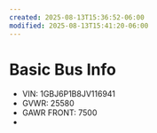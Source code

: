 ```yaml
---
created: 2025-08-13T15:36:52-06:00
modified: 2025-08-13T15:41:20-06:00
---
```


# Basic Bus Info

- VIN: 1GBJ6P1B8JV116941
- GVWR: 25580
- GAWR FRONT: 7500
-
